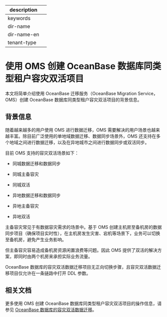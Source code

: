|description||
|---|---|
|keywords||
|dir-name||
|dir-name-en||
|tenant-type||

# 使用 OMS 创建 OceanBase 数据库同类型租户容灾双活项目

本文将简单介绍使用 OceanBase 迁移服务（OceanBase Migration Service，OMS）创建 OceanBase 数据库同类型租户容灾双活项目的背景信息。

## 背景信息

随着越来越多的用户使用 OMS 进行数据迁移，OMS 需要解决的用户场景也越来越丰富。除目前广泛使用的单地域数据迁移、数据同步场景外，OMS 还支持在多个地域之间进行数据迁移，以及在异地城市之间进行数据同步或双活同步。

目前 OMS 支持的容灾双活场景如下：

* 同城数据迁移和数据同步

* 同城主备容灾

* 同城双活

* 异地数据迁移和数据同步

* 异地主备容灾

* 异地双活

主备容灾常见于有数据容灾需求的场景中。基于 OMS 创建主机房至备机房的数据同步项目（确保项目实时性），在主机房发生灾害、宕机等场景下，业务可以切换至备机房，避免产生业务影响。

但主备容灾容易造成备机房资源闲置浪费等问题。因此 OMS 提供了双活的解决方案，即同时由两个机房来承担实际业务流量。

OceanBase 数据库的容灾双活数据迁移项目无正向切换步骤，且容灾双活数据迁移项目仅允许在一条链路中打开 DDL 参数。

## 相关文档

更多使用 OMS 创建 OceanBase 数据库同类型租户容灾双活项目的操作信息，请参见 [OceanBase 数据库的容灾双活数据迁移](https://www.oceanbase.com/docs/enterprise-oms-doc-cn-1000000000091376)。
